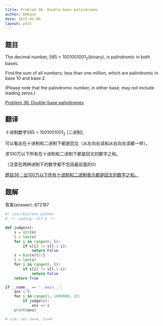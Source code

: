 ```yaml
---
title: Problem 36. Double-base palindromes
author: DHDave
date: 2015-02-06
layout: post
---
```


## 题目

The decimal number, 585 = 1001001001<sub>2</sub>(binary), is palindromic in both bases.

Find the sum of all numbers, less than one million, which are palindromic in base 10 and base 2.

(Please note that the palindromic number, in either base, may not include leading zeros.)
<!--more-->
[Problem 36. Double-base palindromes](https://projecteuler.net/problem=36 "Problem 36")

## 翻译

十进制数字585 = 1001001001<sub>2</sub> (二进制),

可以看出在十进制和二进制下都是回文（从左向右读和从右向左读都一样）。

求100万以下所有在十进制和二进制下都是回文的数字之和。

（注意在两种进制下的数字都不包括最前面的0）

[题目36：出100万以下所有十进制和二进制表示都是回文的数字之和。](http://pe.spiritzhang.com/index.php/2011-05-11-09-44-54/37-36100 "题目36")

## 题解

答案(answer): 872187

```python
#! /usr/bin/env python
# -*- coding: utf-8 -*-

def judge(n):
    s = str(n)
    l = len(s)
    for i in range(0, l):
        if s[i] != s[l-1-i]:
            return False
    s = bin(n)[2:]
    l = len(s)
    for i in range(0, l):
        if s[i] != s[l-1-i]:
            return False
    return True

if __name__ == '__main__':
    ans = 0
    for i in range(1, 1000000, 2):
        if judge(i):
            ans += i
    print(ans)

# vim: set sw=4, ts=4
```
